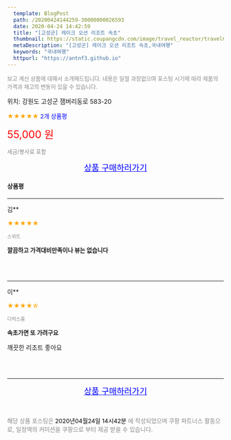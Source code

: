 ```yaml
---
  template: BlogPost
  path: /20200424144259-30000000026593
  date: 2020-04-24 14:42:59
  title: "[고성군] 레이크 오션 리조트 속초"
  thumbnail: https://static.coupangcdn.com/image/travel_reactor/travelConnect/hotel/C00242129/d2a2e74d-f286-433a-b6ce-3eb02f532dc4.jpg
  metaDescription: "[고성군] 레이크 오션 리조트 속초,국내여행"
  keywords: "국내여행"
  httpurl: "https://antnf3.github.io"
---
```

  
<span style="color: #888;font-size:0.8rem">보고 계신 상품에 대해서 소개해드립니다.
내용은 일절 과장없으며 포스팅 시기에 따라 제품의 가격과 재고의 변동이 있을 수 있습니다.</span>
  
<span style="font-size: 0.9rem;">위치: 강원도 고성군 잼버리동로 583-20</span>
  
<span style="color: orange;">★★★★★</span> <span style="color: blue;font-size: 0.85rem;">2개 상품평</span>
  
<span style="color: red;font-size: 1.5rem;">55,000 원</span>
  
<span style="color: #888;font-size:0.8rem">세금/봉사료 포함</span>





<p align="center"><a href="http://me2.do/FIrtiaVp" style="font-size: 1.2rem; color: blue;">상품 구매하러가기</a></p>

#### 상품평
  
---
  
김**
    
<span style="color: orange;">★★★★★</span>
    
<span style="color: #888;font-size:0.7rem">스위트</span>
    
<span style="font-size:0.85rem">**깔끔하고 가격대비만족이나 뷰는 없습니다**</span>
    

    
<br>
<br>

---
  
이**
    
<span style="color: orange;">★★★★☆</span>
    
<span style="color: #888;font-size:0.7rem">디럭스룸</span>
    
<span style="font-size:0.85rem">**속초가면 또 가려구요**</span>
    
<span style="font-size: 0.9rem;">깨끗한 리조트 좋아요</span>
    
<br>
<br>


  
---
  
<p align="center"><a href="http://me2.do/FIrtiaVp" style="font-size: 1.2rem; color: blue;">상품 구매하러가기</a></p>
  
<br>
  
<span style="font-size: 0.85rem; color: #888;">해당 상품 포스팅은 <span style="color: #000;"> 2020년04월24일 14시42분 </span> 에 작성되었으며 쿠팡 파트너스 활동으로, 일정액의 커미션을 쿠팡으로 부터 제공 받을 수 있습니다.</span>